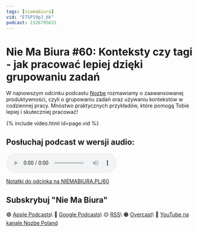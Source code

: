 ```yaml
---
tags: [niemabiura]
vid: "E7SP19pJ_bk"
podcast: 1526795631
---
```


# Nie Ma Biura #60: Konteksty czy tagi - jak pracować lepiej dzięki grupowaniu zadań

W najnowszym odcinku podcastu [Nozbe][n] rozmawiamy o zaawansowanej produktywności, czyli o grupowaniu zadań oraz używaniu kontekstów w codziennej pracy. Mnóstwo praktycznych przykładów, które pomogą Tobie lepiej i skuteczniej pracować!

{% include video.html id=page.vid %}

<!--More-->

## Posłuchaj podcast w wersji audio:

<audio controls>
<source src="https://media.transistor.fm/e3b83f38/95f18b7e.mp3" type="audio/mpeg">
</audio>



[Notatki do odcinka na NIEMABIURA.PL/60](https://niemabiura.pl/60)

## Subskrybuj "Nie Ma Biura"

🟣 [Apple Podcasts](https://podcasts.apple.com/pl/podcast/nie-ma-biura/id1526795631)\\
🔵 [Google Podcasts](https://podcasts.google.com/feed/aHR0cHM6Ly9mZWVkcy50cmFuc2lzdG9yLmZtL25pZW1hYml1cmE)\\
🟡 [RSS](https://nozbe.com/niemabiura.rss)\\
🟠 [Overcast](https://overcast.fm/itunes1526795631/nie-ma-biura)\\
🔴 [YouTube na kanale Nozbe Poland](https://youtube.com/NozbePoland)

<!--podcast: 1526795631-->

[n]: https://michael.gratis/nozbe_pl
[np]: https://michael.gratis/nozbepersonal_pl